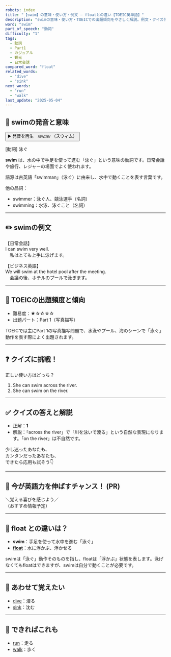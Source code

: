 ```yaml
---
robots: index
title: "【swim】の意味・使い方・例文 ― floatとの違い【TOEIC英単語】"
description: "swimの意味・使い方・TOEICでの出題傾向をやさしく解説。例文・クイズ付きでfloatとの違いもわかりやすく学べます。"
word: "swim"
part_of_speech: "動詞"
difficulty: "1"
tags:
  - 動詞
  - Part1
  - カジュアル
  - 観光
  - 日常会話
compared_word: "float"
related_words:
  - "dive"
  - "sink"
next_words:
  - "run"
  - "walk"
last_update: "2025-05-04"
---
```


## 🔰 swimの発音と意味

<button class="play-audio" onclick="playTTS('swim')">
  <span class="play-audio-main">
    ▶️ 発音を再生　/swɪm/
  </span>
  <span class="play-audio-sub">
    （スウィム）
  </span>
</button>

[動詞] 泳ぐ

**swim** は、水の中で手足を使って進む「泳ぐ」という意味の動詞です。日常会話や旅行、レジャーの場面でよく使われます。

語源は古英語「swimman」（泳ぐ）に由来し、水中で動くことを表す言葉です。

他の品詞：  
- swimmer：泳ぐ人、競泳選手（名詞）
- swimming：水泳、泳ぐこと（名詞）

---

## ✏️ swimの例文

【日常会話】  
I can swim very well.  
　私はとても上手に泳げます。

【ビジネス英語】  
We will swim at the hotel pool after the meeting.  
　会議の後、ホテルのプールで泳ぎます。

---

## 🎯 TOEICの出題頻度と傾向

- 難易度：★☆☆☆☆
- 出題パート：Part 1（写真描写）

TOEICでは主にPart 1の写真描写問題で、水泳やプール、海のシーンで「泳ぐ」動作を表す際によく出題されます。

---

## ❓ クイズに挑戦！

正しい使い方はどっち？

1. She can swim across the river.  
2. She can swim on the river.

---

## ✅ クイズの答えと解説

- 正解：**1**
- 解説：「across the river」で「川を泳いで渡る」という自然な表現になります。「on the river」は不自然です。

少し迷ったあなたも、  
カンタンだったあなたも、  
できたら応用も試そう👇️

---

## 🚀 今が英語力を伸ばすチャンス！ (PR)

<div class="info-center">
＼覚える喜びを感じよう／<br>  
（おすすめ情報予定）
</div>

---

## 🤔  float との違いは？

- **swim**：手足を使って水中を進む「泳ぐ」
- **[float](/word/float/)**：水に浮かぶ、浮かせる

swimは「泳ぐ」動作そのものを指し、floatは「浮かぶ」状態を表します。泳げなくてもfloatはできますが、swimは自分で動くことが必要です。

---

## 🧩 あわせて覚えたい

- [dive](/word/dive/)：潜る
- [sink](/word/sink/)：沈む

---

## 📖 できればこれも

- [run](/word/run/)：走る
- [walk](/word/walk/)：歩く

<!-- cvid: aid44_bid42 -->
